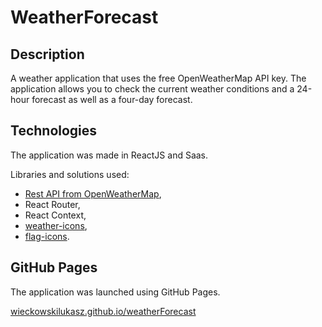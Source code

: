 # WeatherForecast

## Description

A weather application that uses the free OpenWeatherMap API key.
The application allows you to check the current weather conditions and a 24-hour forecast as well as a four-day forecast.


## Technologies

The application was made in ReactJS and Saas.

Libraries and solutions used:
- [Rest API from OpenWeatherMap](https://openweathermap.org/api),
- React Router,
- React Context,
- [weather-icons](https://github.com/erikflowers/weather-icons),
- [flag-icons](https://github.com/lipis/flag-icons).


## GitHub Pages

The application was launched using GitHub Pages. 

[wieckowskilukasz.github.io/weatherForecast](https://github.com/lipis/flag-icons)
